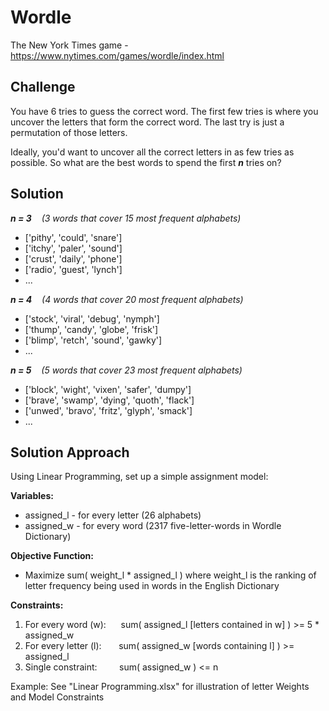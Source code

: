# Wordle
The New York Times game - https://www.nytimes.com/games/wordle/index.html

## Challenge
You have 6 tries to guess the correct word.
The first few tries is where you uncover the letters that form the correct word.
The last try is just a permutation of those letters.

Ideally, you'd want to uncover all the correct letters in as few tries as possible.
So what are the best words to spend the first ***n*** tries on?

## Solution
***n = 3*** &nbsp;&nbsp; *(3 words that cover 15 most frequent alphabets)*
 - ['pithy', 'could', 'snare'] 
 - ['itchy', 'paler', 'sound'] 
 - ['crust', 'daily', 'phone']  
 - ['radio', 'guest', 'lynch'] 
 - ...

***n = 4*** &nbsp;&nbsp; *(4 words that cover 20 most frequent alphabets)*
 - ['stock', 'viral', 'debug', 'nymph'] 
 - ['thump', 'candy', 'globe', 'frisk'] 
 - ['blimp', 'retch', 'sound', 'gawky'] 
 - ...

***n = 5*** &nbsp;&nbsp; *(5 words that cover 23 most frequent alphabets)*
 - ['block', 'wight', 'vixen', 'safer', 'dumpy'] 
 - ['brave', 'swamp', 'dying', 'quoth', 'flack'] 
 - ['unwed', 'bravo', 'fritz', 'glyph', 'smack'] 
 - ...

## Solution Approach
Using Linear Programming, set up a simple assignment model:

**Variables:**
 - assigned_l - for every letter (26 alphabets)
 - assigned_w - for every word (2317 five-letter-words in Wordle Dictionary)

**Objective Function:**
 - Maximize sum( weight_l * assigned_l )
 where weight_l is the ranking of letter frequency being used in words in the English Dictionary

**Constraints:**
 1. For every word (w): &nbsp;&nbsp;&nbsp;&nbsp; sum( assigned_l [letters contained in w] ) >= 5 * assigned_w
 2. For every letter (l): &nbsp;&nbsp;&nbsp;&nbsp;&nbsp; sum( assigned_w [words containing l] ) >= assigned_l
 3. Single constraint: &nbsp;&nbsp;&nbsp;&nbsp;&nbsp;&nbsp;&nbsp;  sum( assigned_w ) <= n
 

Example: See "Linear Programming.xlsx" for illustration of letter Weights and Model Constraints